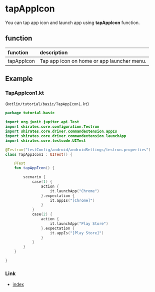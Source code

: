 # tapAppIcon

You can tap app icon and launch app using **tapAppIcon** function.

## function

| function   | description                                |
|:-----------|:-------------------------------------------|
| tapAppIcon | Tap app icon on home or app launcher menu. |

## Example

### TapAppIcon1.kt

(`kotlin/tutorial/basic/TapAppIcon1.kt`)

```kotlin
package tutorial.basic

import org.junit.jupiter.api.Test
import shirates.core.configuration.Testrun
import shirates.core.driver.commandextension.appIs
import shirates.core.driver.commandextension.launchApp
import shirates.core.testcode.UITest

@Testrun("testConfig/android/androidSettings/testrun.properties")
class TapAppIcon1 : UITest() {

    @Test
    fun tapAppIcon() {

        scenario {
            case(1) {
                action {
                    it.launchApp("Chrome")
                }.expectation {
                    it.appIs("[Chrome]")
                }
            }
            case(2) {
                action {
                    it.launchApp("Play Store")
                }.expectation {
                    it.appIs("[Play Store]")
                }
            }
        }
    }

}
```

### Link

- [index](../../../index.md)
